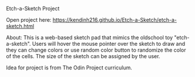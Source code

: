 Etch-a-Sketch Project

Open project here: https://kendinh216.github.io/Etch-a-Sketch/etch-a-sketch.html

About:
This is a web-based sketch pad that mimics the oldschool toy "etch-a-sketch".
Users will hover the mouse pointer over the sketch to draw and they can change colors or use random color button to randomize the color of the cells. The size of the sketch can be assigned by the user. 

Idea for project is from The Odin Project curriculum.

